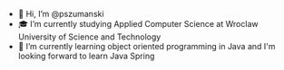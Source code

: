 - 👋 Hi, I’m @pszumanski
- 🎓 I’m currently studying Applied Computer Science at Wroclaw University of Science and Technology
- 🌱 I’m currently learning object oriented programming in Java and I'm looking forward to learn Java Spring
